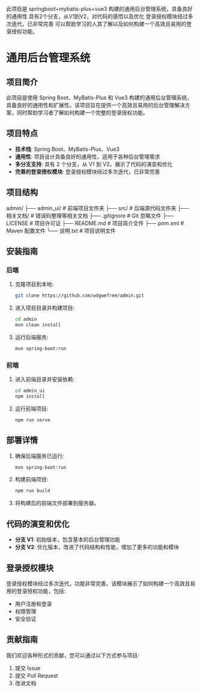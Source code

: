 此项目是 springboot+mybatis-plus+vue3 构建的通用后台管理系统，具备良好的通用性
具有2个分支，从V1到V2，对代码的感悟以及优化
登录授权模块经过多次迭代，已非常完善
可以帮助学习的人其了解以及如何构建一个高效且易用的登录授权功能。


# 通用后台管理系统

## 项目简介

此项目是使用 Spring Boot、MyBatis-Plus 和 Vue3 构建的通用后台管理系统，具备良好的通用性和扩展性。该项目旨在提供一个高效且易用的后台管理解决方案，同时帮助学习者了解如何构建一个完整的登录授权功能。

## 项目特点

- **技术栈**: Spring Boot、MyBatis-Plus、Vue3
- **通用性**: 项目设计具备良好的通用性，适用于各种后台管理需求
- **多分支支持**: 具有 2 个分支，从 V1 到 V2，展示了代码的演变和优化
- **完善的登录授权模块**: 登录授权模块经过多次迭代，已非常完善

## 项目结构
admin/
├── admin_ui/ # 前端项目文件夹
├── src/ # 后端源代码文件夹
├── 相关文档/ # 错误码整理等相关文档
├── .gitignore # Git 忽略文件
├── LICENSE # 项目许可证
├── README.md # 项目简介文件
├── pom.xml # Maven 配置文件
└── 说明.txt # 项目说明文件


## 安装指南

### 后端

1. 克隆项目到本地:
    ```bash
    git clone https://github.com/wdgwefree/admin.git
    ```
2. 进入项目目录并构建项目:
    ```bash
    cd admin
    mvn clean install
    ```
3. 运行后端服务:
    ```bash
    mvn spring-boot:run
    ```

### 前端

1. 进入前端目录并安装依赖:
    ```bash
    cd admin_ui
    npm install
    ```
2. 运行前端项目:
    ```bash
    npm run serve
    ```

## 部署详情

1. 确保后端服务已运行:
    ```bash
    mvn spring-boot:run
    ```
2. 构建前端项目:
    ```bash
    npm run build
    ```
3. 将构建后的前端文件部署到服务器。

## 代码的演变和优化

- **分支 V1**: 初始版本，包含基本的后台管理功能
- **分支 V2**: 优化版本，改进了代码结构和性能，增加了更多的功能和模块

## 登录授权模块

登录授权模块经过多次迭代，功能非常完善。该模块展示了如何构建一个高效且易用的登录授权功能，包括:

- 用户注册和登录
- 权限管理
- 安全验证

## 贡献指南

我们欢迎各种形式的贡献，您可以通过以下方式参与项目:

1. 提交 Issue
2. 提交 Pull Request
3. 改进文档


